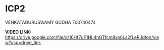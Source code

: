 # ICP2

VENKATAGURUSWAMY GODHA
700740474

**VIDEO LINK:** https://drive.google.com/file/d/16Hf7uF1HL4hGTfcm8xo6Ls2fLeRJdton/view?usp=drive_link

